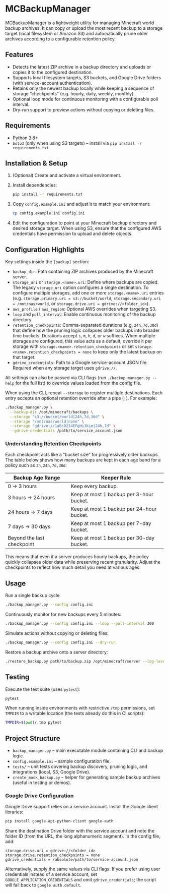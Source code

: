 # MCBackupManager

MCBackupManager is a lightweight utility for managing Minecraft world backup archives. It can copy or upload the most recent backup to a storage target (local filesystem or Amazon S3) and automatically prune older archives according to a configurable retention policy.

## Features

- Detects the latest ZIP archive in a backup directory and uploads or copies it to the configured destination.
- Supports local filesystem targets, S3 buckets, and Google Drive folders (with service-account authentication).
- Retains only the newest backup locally while keeping a sequence of storage “checkpoints” (e.g. hourly, daily, weekly, monthly).
- Optional loop mode for continuous monitoring with a configurable poll interval.
- Dry-run support to preview actions without copying or deleting files.

## Requirements

- Python 3.8+
- `boto3` (only when using S3 targets) – install via `pip install -r requirements.txt`

## Installation & Setup

1. (Optional) Create and activate a virtual environment.
2. Install dependencies:

   ```bash
   pip install -r requirements.txt
   ```

3. Copy `config.example.ini` and adjust it to match your environment:

   ```bash
   cp config.example.ini config.ini
   ```

4. Edit the configuration to point at your Minecraft backup directory and desired storage target. When using S3, ensure that the configured AWS credentials have permission to upload and delete objects.

## Configuration Highlights

Key settings inside the `[backup]` section:

- `backup_dir`: Path containing ZIP archives produced by the Minecraft server.
- `storage_uri` or `storage.<name>.uri`: Define where backups are copied. The legacy `storage_uri` option configures a single destination. To configure multiple storages, add one or more `storage.<name>.uri` entries (e.g. `storage.primary.uri = s3://bucket/world`, `storage.secondary.uri = /mnt/nas/world`, or `storage.drive.uri = gdrive://<folder_id>`).
- `aws_profile` / `aws_region`: Optional AWS overrides when targeting S3.
- `loop` and `poll_interval`: Enable continuous monitoring of the backup directory.
- `retention_checkpoints`: Comma-separated durations (e.g. `24h,7d,30d`) that define how the pruning logic collapses older backups into broader time buckets. Durations accept `s`, `m`, `h`, `d`, or `w` suffixes. When multiple storages are configured, this value acts as a default; override it per storage with `storage.<name>.retention_checkpoints` or set `storage.<name>.retention_checkpoints = none` to keep only the latest backup on that target.
- `gdrive_credentials`: Path to a Google service-account JSON file. Required when any storage target uses `gdrive://`.

All settings can also be passed via CLI flags (run `./backup_manager.py --help` for the full list) to override values loaded from the config file.

When using the CLI, repeat `--storage` to register multiple destinations. Each entry accepts an optional retention override after a pipe (`|`). For example:

```bash
./backup_manager.py \
  --backup-dir /opt/minecraft/backups \
  --storage "s3://bucket/world|24h,7d,30d" \
  --storage "/mnt/nas/world|none" \
  --storage "gdrive://1aBcD234EFgHiJkLm|24h,7d" \
  --gdrive-credentials /path/to/service_account.json
```

### Understanding Retention Checkpoints

Each checkpoint acts like a “bucket size” for progressively older backups. The table below shows how many backups are kept in each age band for a policy such as `3h,24h,7d,30d`:

| Backup Age Range          | Keeper Rule                               |
|---------------------------|-------------------------------------------|
| 0 → 3 hours               | Keep every backup.                        |
| 3 hours → 24 hours        | Keep at most 1 backup per 3-hour bucket.  |
| 24 hours → 7 days         | Keep at most 1 backup per 24-hour bucket. |
| 7 days → 30 days          | Keep at most 1 backup per 7-day bucket.   |
| Beyond the last checkpoint| Keep at most 1 backup per 30-day bucket.  |

This means that even if a server produces hourly backups, the policy quickly collapses older data while preserving recent granularity. Adjust the checkpoints to reflect how much detail you need at various ages.

## Usage

Run a single backup cycle:

```bash
./backup_manager.py --config config.ini
```

Continuously monitor for new backups every 5 minutes:

```bash
./backup_manager.py --config config.ini --loop --poll-interval 300
```

Simulate actions without copying or deleting files:

```bash
./backup_manager.py --config config.ini --dry-run
```

Restore a backup archive onto a server directory:

```bash
./restore_backup.py path/to/backup.zip /opt/minecraft/server --log-level INFO
```

## Testing

Execute the test suite (uses `pytest`):

```bash
pytest
```

When running inside environments with restrictive `/tmp` permissions, set `TMPDIR` to a writable location (the tests already do this in CI scripts):

```bash
TMPDIR=$(pwd)/.tmp pytest
```

## Project Structure

- `backup_manager.py` – main executable module containing CLI and backup logic.
- `config.example.ini` – sample configuration file.
- `tests/` – unit tests covering backup discovery, pruning logic, and integrations (local, S3, Google Drive).
- `create_mock_backup.py` – helper for generating sample backup archives (useful in testing or demos).
### Google Drive Configuration

Google Drive support relies on a service account. Install the Google client libraries:

```bash
pip install google-api-python-client google-auth
```

Share the destination Drive folder with the service account and note the folder ID (from the URL, the long alphanumeric segment). In the config file, add:

```
storage.drive.uri = gdrive://<folder_id>
storage.drive.retention_checkpoints = none
gdrive_credentials = /absolute/path/to/service-account.json
```

Alternatively, supply the same values via CLI flags. If you prefer using user credentials instead of a service account, set `GOOGLE_APPLICATION_CREDENTIALS` and omit `gdrive_credentials`; the script will fall back to `google.auth.default`.
